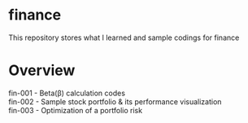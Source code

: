 # finance
This repository stores what I learned and sample codings for finance

# Overview
fin-001 - Beta(β) calculation codes<br>
fin-002 - Sample stock portfolio & its performance visualization<br>
fin-003 - Optimization of a portfolio risk<br>
